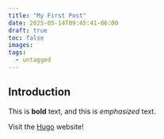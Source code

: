 ```yaml
---
title: "My First Post"
date: 2025-05-14T09:45:41-06:00
draft: true
toc: false
images:
tags:
  - untagged
---
```

## Introduction

This is **bold** text, and this is *emphasized* text.

Visit the [Hugo](https://gohugo.io) website!
